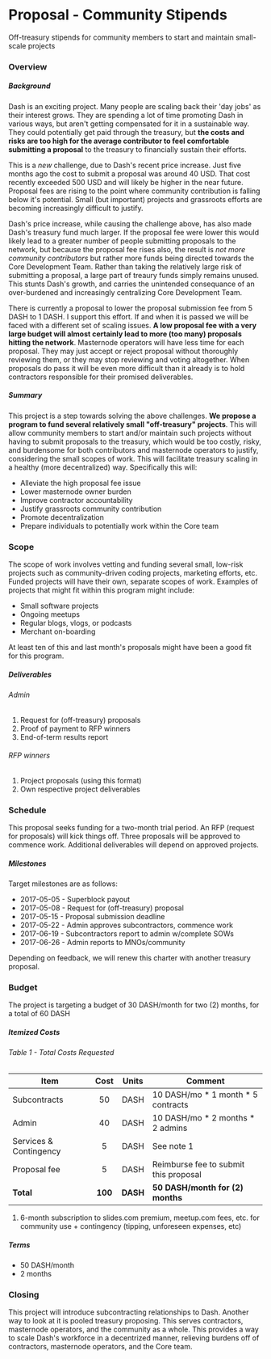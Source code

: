 # Proposal - Community Stipends

Off-treasury stipends for community members to start and maintain small-scale projects

### Overview

##### Background
Dash is an exciting project.  Many people are scaling back their 'day jobs' as their interest grows.  They are spending a lot of time promoting Dash in various ways, but aren't getting compensated for it in a sustainable way.  They could potentially get paid through the treasury, but **the costs and risks are too high for the average contributor to feel comfortable submitting a proposal** to the treasury to financially sustain their efforts. 

This is a *new* challenge, due to Dash's recent price increase.  Just five months ago the cost to submit a proposal was around 40 USD.  That cost recently exceeded 500 USD and will likely be higher in the near future.  Proposal fees are rising to the point where community contribution is falling below it's potential.  Small (but important) projects and grassroots efforts are becoming increasingly difficult to justify.

Dash's price increase, while causing the challenge above, has also made Dash's treasury fund much larger.  If the proposal fee were lower this would likely lead to a greater number of people submitting proposals to the network, but because the proposal fee rises also, the result is *not more community contributors* but rather more funds being directed towards the Core Development Team.  Rather than taking the relatively large risk of submitting a proposal, a large part of treaury funds simply remains unused.  This stunts Dash's growth, and carries the unintended consequance of an over-burdened and increasingly centralizing Core Development Team.

There is currently a proposal to lower the proposal submission fee from 5 DASH to 1 DASH.  I support this effort.  If and when it is passed we will be faced with a different set of scaling issues.  **A low proposal fee with a very large budget will almost certainly lead to more (too many) proposals hitting the network**.  Masternode operators will have less time for each proposal.  They may just accept or reject proposal without thoroughly reviewing them, or they may stop reviewing and voting altogether.  When proposals do pass it will be even more difficult than it already is to hold contractors responsible for their promised deliverables.

##### Summary
This project is a step towards solving the above challenges.  **We propose a program to fund several relatively small "off-treasury" projects**.  This will allow community members to start and/or maintain such projects without having to submit proposals to the treasury, which would be too costly, risky, and burdensome for both contributors and masternode operators to justify, considering the small scopes of work.  This will facilitate treasury scaling in a healthy (more decentralized) way.  Specifically this will:

* Alleviate the high proposal fee issue
* Lower masternode owner burden
* Improve contractor accountability
* Justify grassroots community contribution
* Promote decentralization
* Prepare individuals to potentially work within the Core team

### Scope

The scope of work involves vetting and funding several small, low-risk projects such as community-driven coding projects, marketing efforts, etc.  Funded projects will have their own, separate scopes of work.  Examples of projects that might fit within this program might include:

* Small software projects
* Ongoing meetups
* Regular blogs, vlogs, or podcasts
* Merchant on-boarding

At least ten of this and last month's proposals might have been a good fit for this program.

##### Deliverables

###### Admin
1. Request for (off-treasury) proposals
2. Proof of payment to RFP winners
3. End-of-term results report

###### RFP winners
1. Project proposals (using this format)
2. Own respective project deliverables

### Schedule

This proposal seeks funding for a two-month trial period.  An RFP (request for proposals) will kick things off.  Three proposals will be approved to commence work.  Additional deliverables will depend on approved projects.

##### Milestones

Target milestones are as follows:

* 2017-05-05 - Superblock payout
* 2017-05-08 - Request for (off-treasury) proposal
* 2017-05-15 - Proposal submission deadline
* 2017-05-22 - Admin approves subcontractors, commence work
* 2017-06-19 - Subcontractors report to admin w/complete SOWs
* 2017-06-26 - Admin reports to MNOs/community

Depending on feedback, we will renew this charter with another treasury proposal.

### Budget

The project is targeting a budget of 30 DASH/month for two (2) months, for a total of 60 DASH

##### Itemized Costs

###### Table 1 - Total Costs Requested
|   Item                  |  Cost   |   Units  |       Comment                        |
|-------------------------|:-------:|:--------:|--------------------------------------|
| Subcontracts            |    50   |    DASH  | 10 DASH/mo * 1 month * 5 contracts   |
| Admin                   |    40   |    DASH  | 10 DASH/mo * 2 months * 2 admins     |
| Services & Contingency  |     5   |    DASH  | See note 1                           |
| Proposal fee            |     5   |    DASH  | Reimburse fee to submit this proposal|
| **Total**               | **100** | **DASH** | **50 DASH/month for (2) months**     |

1. 6-month subscription to slides.com premium, meetup.com fees, etc. for community use + contingency (tipping, unforeseen expenses, etc)

##### Terms

* 50 DASH/month
* 2 months

### Closing

This project will introduce subcontracting relationships to Dash.  Another way to look at it is pooled treasury proposing.  This serves contractors, masternode operators, and the community as a whole.  This provides a way to scale Dash's workforce in a decentrized manner, relieving burdens off of contractors, masternode operators, and the Core team.
